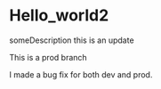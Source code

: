 # Hello_world2
someDescription 
this is an update

This is a prod branch 

I made a bug fix for both dev and prod.
